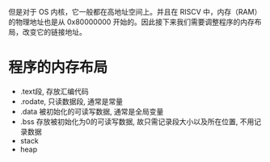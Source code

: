 
但是对于 OS 内核，它一般都在高地址空间上。并且在 RISCV 中，内存（RAM）的物理地址也是从 0x80000000 开始的。因此接下来我们需要调整程序的内存布局，改变它的链接地址。

# 程序的内存布局

- .text段, 存放汇编代码
- .rodate, 只读数据段, 通常是常量
- .data 被初始化的可读写数据, 通常是全局变量
- .bss 存放被初始化为0的可读写数据, 故只需记录段大小以及所在位置, 不用记录数据
- stack
- heap



